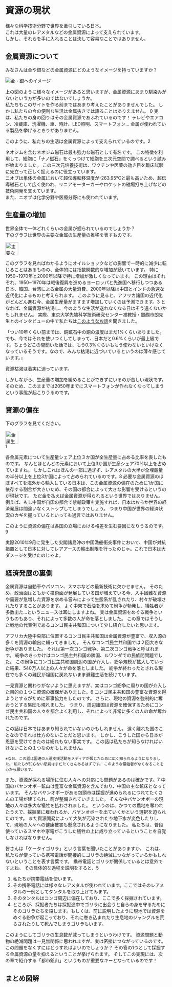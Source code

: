 [//SCML_TITLE]: # (資源の現状)

<div id="lang_jp">

# 資源の現状

<NoIndent>
様々な科学技術分野で世界を牽引している日本。<br>
これは大量の<Word>レアメタル</Word>などの<Word>金属資源</Word>によって支えられています。<br>
しかし、それらを手に入れることは決して容易なことではありません。
</NoIndent>

## 金属資源について

みなさんは金や銀などの金属資源にどのようなイメージを持っていますか？

<div class="image_container">
    <Image src="../svg/description/A8.svg" alt="金・銀へのイメージ"></Image>
</div>

上の図のように様々なイメージがあると思いますが、金属資源にあまり馴染みがないという方が多いのではないでしょうか。<br>
私たちもこのサイトを作る前まではあまり考えたことがありませんでした。
しかし私たちの今の便利な生活は金属抜きでは語ることはありえません。
<SummaryLink>0</SummaryLink>
<ForceText>実は、私たちの身の回りはその金属資源であふれているのです！</ForceText>
テレビやエアコン、冷蔵庫、洗濯機、車、時計、LED照明、スマートフォン...
金属が使われている製品を挙げるときりがありません。

このように、私たちの生活は金属資源によって支えられているのです。<SummaryLink>2</SummaryLink>

<Column title="金属資源は最新技術にも欠かせない ～ネオジムとニオブ～">
ネオジムを含むネオジム磁石は最も強力な磁石として有名です。
この特徴を利用して、細胞に「<Word>ナノ磁石</Word>」をくっつけて細胞を三次元空間で調べるという試みが始まりました。
この三次元培養技術は、ワクチンや医薬の効き目を臨床試験に先立って正しく捉えるのに役立っています。<br>
ニオブは単体の金属において<Word>超伝導転移温度</Word>が-263.95℃と最も高いため、<Word>超伝導磁石</Word>として広く使われ、リニアモーターカーやロケットの磁場打ち上げなどの技術開発を支えています。<br>
また、ニオブは化学分野や医療分野にも使われています。
</Column>

## 生産量の増加

世界全体で一体どれくらいの金属が掘られているのでしょうか？<br>
下のグラフは世界の主要な金属の生産量の推移を表すものです。

<div class="image_container">
    <Image src="../assets/book/book_p7.png" alt="主要な金属の生産量の推移" note="書籍『資源論』をスキャン" height="40vw"></Image>
</div>

このグラフを見ればわかるように<Word>オイルショック</Word>などの影響で一時的に減少に転じることはあるものの、<ForceText>全体的には指数関数的な増加が続いています。</ForceText>
特に1950\~1970年と2000年以降で特に増加が激しくなっています。
この理由はそれぞれ、1950\~1970年は戦後復興を進めるヨーロッパと先進国へ移行しつつある日本、韓国、台湾による金属の大量消費、2000年以降は中国とインドの急速な近代化によるものと考えられます。
このように見ると、アフリカ諸国の近代化がどんどん進む今、金属生産量がますます増加していくのは予測できます。<SummaryLink>3</SummaryLink>
となれば、金属資源が枯渇し、今のような生活が送れなくなる日はそう遠くないかもしれません。
実際、東京大学先端科学技術研究センター准教授・醍醐市朗先生とのインタビューの中で私たちは<a href="../activity/interview.html#q7">このようなお話</a>を聞きました。

<Quote>
「つい10年くらい前までは、銅鉱石中の銅の濃度はまだ1%くらいありました。でも、今ではそれを使いつくしてしまって、日本だと0.6%くらいが最上級です。ちょうどこの間聞いた話では、もう0.3%くらいももう使わないといけなくなっているそうです。なので、みんな枯渇に近づいているというのは薄々感じています。」
</Quote>

<p><ForceText>資源枯渇は着実に迫っています。</ForceText></p>

しかしながら、生産量の増加を緩めることができずにいるのが苦しい現状です。
そのため、このままでは2050年までにスマートフォンが作れなくなってしまうという事態が起こりうるのです。

## 資源の偏在

下のグラフを見てください。

<div class="image_container">
    <Image src="../assets/susdi/7d2a8a5d380f463388d1c8d4512bef57.jpg"
        alt="金属生産のシェア上位3か国が占める比率"
        note="<InlineImage>../assets/susdi/46e68cc8af75454ff9cc3fd767a83b0e-300x109.png</InlineImage>より引用"
        href="http://susdi.org/wp/data/post-61/"
        height="40vw"
    ></Image>
</div><SummaryLink>1</SummaryLink>

各金属元素について生産量シェア上位３か国が全生産量に占める比率を表したものです。
なんとほとんどの元素において上位3か国が生産シェア70%以上を占めていますね。
しかしこれはほんの一部に過ぎず、<Word>レアメタル</Word>の大半が全埋蔵量の半分以上を上位3か国によって占められているのです。<SummaryLink>8</SummaryLink>
必要な<Word>金属資源</Word>のほぼすべてを海外から輸入している日本は、この金属資源の偏在のために1か国に依存する割合が大きいため、その国の都合によって大きな影響を受けるというのが現状です。
ただ金を払えば金属資源が得られるという世界ではありません。
例えば、もし中国が自国の都合で禁輸政策を実施すれば、日本はおろか世界の経済発展は間違いなくストップしてしまうでしょう。
つまり中国が世界の経済状況のカギを握っているといっても過言ではありません。

このように資源の偏在は<ForceText>各国の立場における格差</ForceText>を生む要因になりうるのです。<SummaryLink>9</SummaryLink>

<AtomCharacter atom="Y">
実際2010年9月に発生した尖閣諸島沖の中国漁船衝突事件において、中国が対抗措置として日本に対して<Word>レアアース</Word>の輸出制限を行ったのじゃ。これで日本は大ダメージを受けたのじゃよ。
</AtomCharacter>

## 経済発展の裏側

<p>
<Word>金属資源</Word>は自動車やパソコン、スマホなどの最新技術に欠かせません。
そのため、政治面はともかく技術面が発展している国が増えている今、入手困難な資源や需要が急増した資源を求める営みによって生態系が乱されたり、村々が破壊されたりすることがあります。
よく中東で石油を求めて紛争が勃発し、犠牲者が多数出た...というニュースは耳にしますよね。
実は<ForceText>金属資源をめぐる戦争</ForceText>というものもあり、それによって多数の人が命を落としました。
この章ではそうした戦地の代表例であるコンゴ民主共和国について少し紹介したいと思います。
</p>

アフリカ大陸中央部に位置するコンゴ民主共和国は金属資源が豊富で、収入源の多くを資源の輸出に頼ってきました。
そんなコンゴ民主共和国では２回大きな紛争がありました。
それは第一次コンゴ戦争、第二次コンゴ戦争と呼ばれます。
紛争のきっかけはコンゴ民主共和国の隣国、ルワンダでの民族間問題でした。
この紛争にコンゴ民主共和国周辺の国が介入し、紛争規模が拡大していった結果、540万人以上の人々が命を落としました。
紛争が終わったとされる現在でも多くの難民が祖国に戻れないまま避難生活を続けています。

一見資源と関わりがないように思えますが、実はコンゴ紛争に周りの国が介入した目的の１つに<ForceText>資源の確保</ForceText>がありました。<SummaryLink>6</SummaryLink>
コンゴ民主共和国の豊富な資源を得ようとするがために軍事協力をしたのです。
さらに、現地の資源を強制的に奪おうとする集団も現れました。
つまり、周辺諸国は<ForceText>資源を確保するためにコンゴ民主共和国の人々を都合よく利用し、それによって非常に多くの人の命が奪われた</ForceText>のです。

この話は日本ではあまり知られていないのかもしれません。
遠く離れた国のことなのでそれは仕方のないことだと思います。
しかし、こうした国から日本が恩恵を受けてきたのは紛れもない事実です。
この話は私たちが知らなければいけないことの１つなのかもしれません。

<NoIndent>
<small>※なお、この話は国連の人道支援活動をメディアが報じたために広く知られるようになりました。
私たちが知らない悲劇はまだたくさんあるはずです。
このような犠牲者がなくなることを心から願います。
</small>
</NoIndent>

また、資源が採れる場所に住む人々への対応にも問題があるのは確かです。<SummaryLink>7</SummaryLink>
中国のバヤンオボー鉱山は豊富な金属資源を含んでおり、中国の主な鉱床となっています。
そんなバヤンオボーがある包頭市は採掘が進められるにつれてたくさんの工場が建てられ、町が整備されていきました。
そんな中バヤンオボーの現地の人々は多大な犠牲を払わされました。
というのは、<ForceText>かつての農地を奪われたうえで、採掘業に雇われるか、バヤンオボーを出ていくかという選択を迫られた</ForceText>のです。
また資源開発によって大気が汚染されたり地下水が変色したりして、現地の人々への<ForceText>健康被害</ForceText>も懸念されるようになりました。
私たちは、普段使っているスマホや家電がこうした犠牲の上に成り立っているということを自覚しなければなりません。


<Column title="ケータイゴリラ">
皆さんは「ケータイゴリラ」という言葉を聞いたことがありますか。
これは、<ForceText>私たちが使っている携帯電話が間接的にゴリラの絶滅につながっているかもしれない</ForceText>ということを表す言葉です。
携帯電話とゴリラが関係しているとは意外ですよね。
その具体的な過程を説明をすると、<SummaryLink>5</SummaryLink>
<ol>
<li>私たちが携帯電話を使います。</li>
<li>その携帯電話には様々なレアメタルが使われています。ここではそのレアメタルの一例としてタンタルを取り上げてみます。</li>
<li>そのタンタルはコンゴ周辺に偏在しており、ここで多く採掘されています。</li>
<li>
ところが、採掘者たちは採掘途中でゴリラに出会うと自らの身を守るためにそのゴリラたちを殺します。もしくは、前に説明したように現地では資源をめぐる紛争が起こっており、それに巻き込まれたり生息地のジャングルを荒らされたりして死んでしまうゴリラもいます。
</li>
</ol>
このようにして<ForceText>ゴリラの生息数が減ってしまう</ForceText>というわけです。
資源問題と動物の絶滅問題は一見無関係に思われますが、実は密接につながっているのです。
この問題をなくすにはどうすればよいのでしょうか？
その答の1つとして<ForceText>採掘する金属資源の量を抑える</ForceText>ということが挙げられます。
そしてこの実現には、次の章で紹介する<ForceText>「都市鉱山」</ForceText>というものが重要なキーとなっているのです！
</Column>

## まとめ図解

<div class="image_container">
  <svg viewBox="0, 0, 1000, 750" style="width:80vw; height:60vw; margin: 5vh 0 5vh;">
    <use xlink:href="../svg/summary_illust/A.svg#main"></use>
  </svg>
</div>

こうして見ると、あらゆる事柄が何らかの関係で結びついていることがわかりますね。
今ある問題をどうすれば解決できるのか、今解決すべき問題から因果関係を辿って考えてみてください。

## 参考文献

- 『図解よくわかる「都市鉱山」開発』（原田幸明・醍醐市朗、日刊工業新聞社・2011年8月1日）
- 『資源論　メタル・石油埋蔵量の成長と枯渇』（西山孝、丸善出版・2016年4月12日）
- 『レア RARE 希少金属の知っておきたい16話』（キース ベロニース　著・渡辺正　翻訳、化学同人・2016年3月10日）
- [現代アフリカにおける資源収奪と紛争解決 ―紛争資源を対象とするターゲット制裁は紛争解決をもたらすか―](http://www.pp.u-tokyo.ac.jp/graspp-old/courses/2010/documents/graspp2010-5150010-4.pdf)
- [HUFFPOST「死者540万人以上－日本のメディアは報じない、コンゴ紛争とハイテク産業の繋がり」](https://www.huffingtonpost.jp/kanta-hara/540_media_b_10214318.html)
- [ケータイゴリラ「ケータイゴリラ ゴリラを守れ！携帯電話回収キャンペーン」](http://jsmcwm.or.jp/edit/kurashi/05/080hani.pdf)
- [別表 専門分野等一覧表](https://www.jsps.go.jp/j-jisedai/data/05bunyahyo.pdf)

<PNBar prev="../" next="../urban-mining/" prev_text="Home" next_text="都市鉱山の意義" prev_text="ホーム"></PNBar>
<FloatingMenu>
h1 資源の現状
h2 金属資源について
h2 生産量の増加
h2 資源の偏在
h2 経済発展の裏側
h2 まとめ図解
h2 参考文献
</FloatingMenu>

</div>
<div id="lang_en">

# Present Situation

<NoIndent>
Japan is a world leader in various fields of science and technology.<br>
This is due to a large amount of <Word>minor metal</Word> and other <Word>metal resources</Word>. <br>
However, it is not an easy task to obtain them.
</NoIndent>

## About Metal Resources

What kind of idea do you have about metal resources such as gold and silver?

<div class="image_container">
    <Image src="../svg/description/A8.svg" alt="金・銀へのイメージ"></Image>
</div>

We think that there are various ideas about them, but that many people are not very familiar with them.
Actually, we had not thought about them seriously before we began to create this site.
In fact, our lives today would be more inconvenient without metal.
<SummaryLink>0</SummaryLink>
<ForceText>We are surrounded by metal resources!</ForceText>
Televisions, air conditioners, refrigerators, washing machines, cars, watches, LED lights, smartphones ….
There is no end to the number of products in which metals are used.

Our lives are supported by metal resources!<SummaryLink>2</SummaryLink>

<Column title="Indispensable metal resources for cutting edge technology — neodymium & niobium">
Neodymium magnet is famous as the strongest magnet.
An attempt to put the <Word>nano magnet</Word> on a cell and research it in 3D has started.
This technology, which is called three‐dimensional growth, will be useful to investigate how well vaccines and medicine work before trying them on human bodies.<br>
Niobium has the highest <Word>superconducting transition temperature</Word> (-263.95℃, -443.11℉), so it is used to <Word>superconducting magnet</Word> and supports such technology as linear motor cars and magnet field launch of rockets.<br>
It also plays an important role in the field of chemistry and medicine.
</Column>

## Increase in Production

How much metal is mined all over the world every year?<br>
Take a look at the graph below.

<div class="image_container">
    <Image src="../assets/book/book_p7.png" alt="Changes in production volume" note="Book &#147;資源論&#148;" height="40vw"></Image>
</div>

It shows the change in the production of major metal in the world.
Although the amount is down temporarily due to the <Word>oil crisis</Word>, <ForceText>it has been increasing overall.</ForceText>
It increased rapidly especially from 1950 to 1970 and after 2000.
This is respectively because European countries restored after World War Ⅱ and Japan, Korea and Taiwan were trying to advance into developed countries and because China and India have advanced remarkably.
In summary, African countries are developing so rapidly that it is estimated that the production of metal will increase more and more rapidly.<SummaryLink>3</SummaryLink>
It will not be long before you run out of metal resources and you cannot live a life as you know it now.
In fact, Ichiro Daigo, an associate professor at Research Center for Advanced Science and Technology, The University of Tokyo, [told us](../activity/interview.html#q7) in our interview:

<Quote>
&#147;Ten years ago, the content of copper in ore was still 1 percent, but today we have run out of such ore and in Japan 0.6 percent is the highest quality. Recently, I&#146;ve heard that people have no choice but to use 0.3 percent ore.  So, everyone is vaguely aware that we will definitely run out of metal resources in the near future.&#148;
</Quote>

<p><ForceText>The day is approaching us when you run out of metal resources.</ForceText></p>

However, you still have not been able to stop the increase.  That is why you may not be able to produce new smartphones by 2050.

## Uneven Distribution

Take a look at the graph below.

<div class="image_container">
    <Image src="../assets/susdi/7d2a8a5d380f463388d1c8d4512bef57.jpg"
        alt="Uneven distributed metals"
        note="<InlineImage>../assets/susdi/46e68cc8af75454ff9cc3fd767a83b0e-300x109.png</InlineImage>"
        href="http://susdi.org/wp/data/post-61/"
        height="40vw"
    ></Image>
</div><SummaryLink>1</SummaryLink>

It shows how much the top three countries occupy reserves of each metal resource.
Surprisingly, they account for more than 70% of the production of most metals.
However, this is just part of all metals and most <Word>minor metals</Word> are also occupied by the top three countries.<SummaryLink>3</SummaryLink>
Japan imports most of all the <Word>metals</Word> you need, so it is influenced greatly by the exporters.
They are not always available even if you pay for them.
For example, if China stops exporting their resources due to their policy, the world can no longer develop (of course Japan, either).
In other words, it is no exaggeration to say that global economy depends on China.

In this way, uneven distribution results in <ForceText>differences in power in the world</ForceText>.<SummaryLink>9</SummaryLink>

<AtomCharacter atom="Y">
In fact, in September, 2010, exporting <Word>rare earth</Word> to Japan was limited as a countermeasure against 2010 Senkaku boat collision incident.  Japan was damaged heavily by this.
</AtomCharacter>

## Fights over Metal Resources

<p>
<Word>Metal resources</Word> are indispensable for cutting-edge technology such as cars, personal computers and smartphones.
For that reason, while more and more countries are developing in technological fields now, the ecosystem has been damaged and some villages have been destroyed to get resources that are hard to get and whose demands grew rapidly.
You often hear the news that in the Middle East, fights over oil broke out and many people fell victim to the war.
In fact, there were <ForceText>wars over metal resources</ForceText>, and many people lost their lives in them.
Here, we would like to talk about Democratic Republic of Congo, which is famous as one of such battlefields.
</p>

It is located at the center of the African Continent and rich in metal resources, so its revenue source depends on exporting such sources.
Two major wars occurred there in 1996-1997 and 1998-2003.
They are the First Congo War and Second Congo War.
They were triggered by the ethnic conflict in Rwanda, which is next to Congo.
Many countries around Congo participated in the dispute and the scale got large.
As a result, more than 5.4 million people were killed.
Although the war is over, many refugees still have not returned to their home.
At a glance, this does not have something to do with resources, but actually one reason a lot of countries join it is to <ForceText>get resources</ForceText>.<SummaryLink>6</SummaryLink>
They cooperated militarily in order to obtain rich resources in Congo.
In addition, some groups tried to take away such resources by force.
In short, they <ForceText>exploited and abused people in Congo to get resources there and finally many people lost their lives</ForceText>.

This story may not be known in Japan.
It cannot be helped because the scene is too far from Japan.
However, it is certain that you have benefitted from countries such as Congo.
This is a story people in Japan must learn.

<NoIndent>
<small>*This story came to be widely known because Humanitarian assistance activities by United Nations were reported in the media.
There must be tragedies you do not know in the world.
We sincerely hope there will be no victims like this.
</small>
</NoIndent>

It is also true that residents who live in places which are rich in resources are suffering.<SummaryLink>7</SummaryLink>
Bayan obo, where they can mine a lot of metal resources, is a major deposit in China.
The more metal was mined, the more factories were founded and Baotou, which has Bayan obo, developed.
In the process, the local people were forced to make a great sacrifice.
They were <ForceText>robbed of their farmland and had to choose whether they work at Bayan obo or leave it</ForceText>.
What was worse, the atmosphere and water was terribly polluted and <ForceText>the health of the residents</ForceText> also came to be worried about.
You must realize that you can have your smartphones and home appliances thanks to such sacrifices.


<Column title="Gorillas killed by phone">
You may be surprised to hear that our smartphones kill gorillas, but this is true. Actually, <ForceText>producing phones indirectly leads them to extinction</ForceText>. The concrete process is as follows:<SummaryLink>5</SummaryLink>
<ol>
<li>You use smartphones.</li>
<li>They have different minor metals. We take up tantalum as an example here.</li>
<li>The area around Congo has more tantalum underground than the other areas and it is mined actively.</li>
<li>
However, when the miners encounter gorillas, they will shoot them in order to guard themselves. Otherwise, gorillas are involved in disputes we mentioned above or their home jangles are destroyed, and die.
</li>
</ol>
In this way, <ForceText>the number of gorillas decreases</ForceText>.
Although resource issues have nothing to do with animal extinction at a glance, actually it is strongly related.
What can we do for this problem?
One answer to this question is <ForceText>to decrease the amount of metal resources you mine</ForceText> and in order to realize this, "<ForceText>urban mining</ForceText>", which we introduce in the next page, is a very, very, very important keyword!
</Column>

## Summary Chart

<div class="image_container">
  <svg viewBox="0, 0, 1000, 750" style="width:80vw; height:60vw; margin: 5vh 0 5vh;">
    <use xlink:href="../svg/summary_illust/A.svg#main"></use>
  </svg>
</div>

You can see everything is connected in some way.
Let’s think about how we can solve the problems we are facing by tracing back to the root cause.

## References

- 『図解よくわかる「都市鉱山」開発』（原田幸明・醍醐市朗、日刊工業新聞社・2011年8月1日）
- 『資源論　メタル・石油埋蔵量の成長と枯渇』（西山孝、丸善出版・2016年4月12日）
- 『レア RARE 希少金属の知っておきたい16話』（キース ベロニース　著・渡辺正　翻訳、化学同人・2016年3月10日）
- [現代アフリカにおける資源収奪と紛争解決 ―紛争資源を対象とするターゲット制裁は紛争解決をもたらすか―](http://www.pp.u-tokyo.ac.jp/graspp-old/courses/2010/documents/graspp2010-5150010-4.pdf)
- [HUFFPOST「死者540万人以上－日本のメディアは報じない、コンゴ紛争とハイテク産業の繋がり」](https://www.huffingtonpost.jp/kanta-hara/540_media_b_10214318.html)
- [ケータイゴリラ「ケータイゴリラ ゴリラを守れ！携帯電話回収キャンペーン」](http://jsmcwm.or.jp/edit/kurashi/05/080hani.pdf)
- [別表 専門分野等一覧表](https://www.jsps.go.jp/j-jisedai/data/05bunyahyo.pdf)

<PNBar prev="../" next="../urban-mining/" prev_text="Home" next_text="Significance of Urban Mining" prev_text="Home"></PNBar>
<FloatingMenu>
h1 Present Situation
h2 About Metal Resources
h2 Increase in Production
h2 Uneven Distribution
h2 Fights over Metal Resources
h2 Summary Chart
h2 References
</FloatingMenu>

</div>